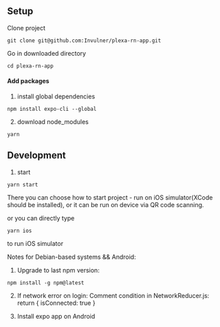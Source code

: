 ## Setup

Clone project
```
git clone git@github.com:Invulner/plexa-rn-app.git
```

Go in downloaded directory
```
cd plexa-rn-app
```

#### Add packages

1) install global dependencies
```
npm install expo-cli --global
```

2) download node_modules
```
yarn
```

## Development

1) start
```
yarn start
```
There you can choose how to start project - run on iOS simulator(XCode should be installed), or it can be run on device via QR code scanning.

or you can directly type
```
yarn ios
```
to run iOS simulator

Notes for Debian-based systems && Android:

1) Upgrade to last npm version:
```
npm install -g npm@latest
```
2) If network error on login: Comment condition in NetworkReducer.js:
  return {
    isConnected: true
  }

3) Install expo app on Android 
